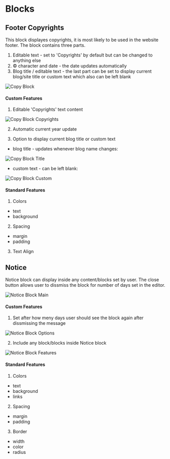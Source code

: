 # Blocks


## Footer Copyrights

This block displayes copyrights, it is most likely to be used in the website footer. The block contains three parts.
1) Editable text - set to 'Copyrights' by default but can be changed to anything else
2) © character and date - the date updates automatically
3) Blog title / editable text - the last part can be set to display current blog/site title or custom text which also can be left blank

![Copy Block](/img/copy-main.png)

#### Custom Features
1) Editable 'Copyrights' text content

![Copy Block Copyrights](/img/copy-edit.png)

2) Automatic current year update

3) Option to display current blog title or custom text


  * blog title - updates whenever blog name changes:

![Copy Block Title](/img/copy-title-on.png)

  * custom text - can be left blank:

![Copy Block Custom](/img/copy-title-off.png)

#### Standard Features
1) Colors
  * text
  * background

2) Spacing
  * margin
  * padding

3) Text Align

## Notice

Notice block can display inside any content/blocks set by user. The close button allows user to dissmiss the block for number of days set in the editor.

![Notice Block Main](/img/notice-main.png)

#### Custom Features

1) Set after how meny days user should see the block again after dissmissing the message

![Notice Block Options](/img/notice-options.png)

2) Include any block/blocks inside Notice block

![Notice Block Features](/img/notice-features.png)

#### Standard Features
1) Colors
  * text
  * background
  * links

2) Spacing
  * margin
  * padding

3) Border
  * width
  * color
  * radius